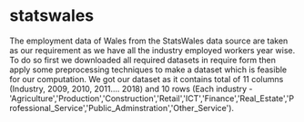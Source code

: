 # statswales
The employment data of Wales from the StatsWales data source are taken as our requirement as we have all the industry employed workers year wise. To do so first we downloaded all required datasets in require form then apply some preprocessing techniques to make a dataset which is feasible for our computation. We got our dataset as it contains total of 11 columns (Industry, 2009, 2010, 2011…. 2018) and 10 rows (Each industry - 'Agriculture','Production','Construction','Retail','ICT','Finance','Real_Estate','Professional_Service','Public_Adminstration','Other_Service').      
